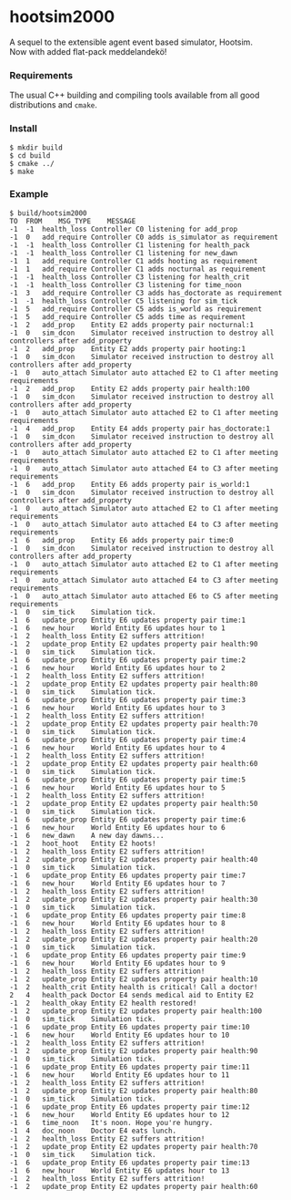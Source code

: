 hootsim2000
===========

A sequel to the extensible agent event based simulator, Hootsim.  
Now with added flat-pack meddelandekö!

### Requirements

The usual C++ building and compiling tools available from all good distributions and ```cmake```.

### Install

    $ mkdir build
    $ cd build
    $ cmake ../
    $ make

### Example

    $ build/hootsim2000
    TO	FROM	MSG_TYPE	MESSAGE
    -1	-1	health_loss	Controller C0 listening for add_prop
    -1	0	add_require	Controller C0 adds is_simulator as requirement
    -1	-1	health_loss	Controller C1 listening for health_pack
    -1	-1	health_loss	Controller C1 listening for new_dawn
    -1	1	add_require	Controller C1 adds hooting as requirement
    -1	1	add_require	Controller C1 adds nocturnal as requirement
    -1	-1	health_loss	Controller C3 listening for health_crit
    -1	-1	health_loss	Controller C3 listening for time_noon
    -1	3	add_require	Controller C3 adds has_doctorate as requirement
    -1	-1	health_loss	Controller C5 listening for sim_tick
    -1	5	add_require	Controller C5 adds is_world as requirement
    -1	5	add_require	Controller C5 adds time as requirement
    -1	2	add_prop	Entity E2 adds property pair nocturnal:1
    -1	0	sim_dcon	Simulator received instruction to destroy all controllers after add_property
    -1	2	add_prop	Entity E2 adds property pair hooting:1
    -1	0	sim_dcon	Simulator received instruction to destroy all controllers after add_property
    -1	0	auto_attach	Simulator auto attached E2 to C1 after meeting requirements
    -1	2	add_prop	Entity E2 adds property pair health:100
    -1	0	sim_dcon	Simulator received instruction to destroy all controllers after add_property
    -1	0	auto_attach	Simulator auto attached E2 to C1 after meeting requirements
    -1	4	add_prop	Entity E4 adds property pair has_doctorate:1
    -1	0	sim_dcon	Simulator received instruction to destroy all controllers after add_property
    -1	0	auto_attach	Simulator auto attached E2 to C1 after meeting requirements
    -1	0	auto_attach	Simulator auto attached E4 to C3 after meeting requirements
    -1	6	add_prop	Entity E6 adds property pair is_world:1
    -1	0	sim_dcon	Simulator received instruction to destroy all controllers after add_property
    -1	0	auto_attach	Simulator auto attached E2 to C1 after meeting requirements
    -1	0	auto_attach	Simulator auto attached E4 to C3 after meeting requirements
    -1	6	add_prop	Entity E6 adds property pair time:0
    -1	0	sim_dcon	Simulator received instruction to destroy all controllers after add_property
    -1	0	auto_attach	Simulator auto attached E2 to C1 after meeting requirements
    -1	0	auto_attach	Simulator auto attached E4 to C3 after meeting requirements
    -1	0	auto_attach	Simulator auto attached E6 to C5 after meeting requirements
    -1	0	sim_tick	Simulation tick.
    -1	6	update_prop	Entity E6 updates property pair time:1
    -1	6	new_hour	World Entity E6 updates hour to 1
    -1	2	health_loss	Entity E2 suffers attrition!
    -1	2	update_prop	Entity E2 updates property pair health:90
    -1	0	sim_tick	Simulation tick.
    -1	6	update_prop	Entity E6 updates property pair time:2
    -1	6	new_hour	World Entity E6 updates hour to 2
    -1	2	health_loss	Entity E2 suffers attrition!
    -1	2	update_prop	Entity E2 updates property pair health:80
    -1	0	sim_tick	Simulation tick.
    -1	6	update_prop	Entity E6 updates property pair time:3
    -1	6	new_hour	World Entity E6 updates hour to 3
    -1	2	health_loss	Entity E2 suffers attrition!
    -1	2	update_prop	Entity E2 updates property pair health:70
    -1	0	sim_tick	Simulation tick.
    -1	6	update_prop	Entity E6 updates property pair time:4
    -1	6	new_hour	World Entity E6 updates hour to 4
    -1	2	health_loss	Entity E2 suffers attrition!
    -1	2	update_prop	Entity E2 updates property pair health:60
    -1	0	sim_tick	Simulation tick.
    -1	6	update_prop	Entity E6 updates property pair time:5
    -1	6	new_hour	World Entity E6 updates hour to 5
    -1	2	health_loss	Entity E2 suffers attrition!
    -1	2	update_prop	Entity E2 updates property pair health:50
    -1	0	sim_tick	Simulation tick.
    -1	6	update_prop	Entity E6 updates property pair time:6
    -1	6	new_hour	World Entity E6 updates hour to 6
    -1	6	new_dawn	A new day dawns...
    -1	2	hoot_hoot	Entity E2 hoots!
    -1	2	health_loss	Entity E2 suffers attrition!
    -1	2	update_prop	Entity E2 updates property pair health:40
    -1	0	sim_tick	Simulation tick.
    -1	6	update_prop	Entity E6 updates property pair time:7
    -1	6	new_hour	World Entity E6 updates hour to 7
    -1	2	health_loss	Entity E2 suffers attrition!
    -1	2	update_prop	Entity E2 updates property pair health:30
    -1	0	sim_tick	Simulation tick.
    -1	6	update_prop	Entity E6 updates property pair time:8
    -1	6	new_hour	World Entity E6 updates hour to 8
    -1	2	health_loss	Entity E2 suffers attrition!
    -1	2	update_prop	Entity E2 updates property pair health:20
    -1	0	sim_tick	Simulation tick.
    -1	6	update_prop	Entity E6 updates property pair time:9
    -1	6	new_hour	World Entity E6 updates hour to 9
    -1	2	health_loss	Entity E2 suffers attrition!
    -1	2	update_prop	Entity E2 updates property pair health:10
    -1	2	health_crit	Entity health is critical! Call a doctor!
    2	4	health_pack	Doctor E4 sends medical aid to Entity E2
    -1	2	health_okay	Entity E2 health restored!
    -1	2	update_prop	Entity E2 updates property pair health:100
    -1	0	sim_tick	Simulation tick.
    -1	6	update_prop	Entity E6 updates property pair time:10
    -1	6	new_hour	World Entity E6 updates hour to 10
    -1	2	health_loss	Entity E2 suffers attrition!
    -1	2	update_prop	Entity E2 updates property pair health:90
    -1	0	sim_tick	Simulation tick.
    -1	6	update_prop	Entity E6 updates property pair time:11
    -1	6	new_hour	World Entity E6 updates hour to 11
    -1	2	health_loss	Entity E2 suffers attrition!
    -1	2	update_prop	Entity E2 updates property pair health:80
    -1	0	sim_tick	Simulation tick.
    -1	6	update_prop	Entity E6 updates property pair time:12
    -1	6	new_hour	World Entity E6 updates hour to 12
    -1	6	time_noon	It's noon. Hope you're hungry.
    -1	4	doc_noon	Doctor E4 eats lunch.
    -1	2	health_loss	Entity E2 suffers attrition!
    -1	2	update_prop	Entity E2 updates property pair health:70
    -1	0	sim_tick	Simulation tick.
    -1	6	update_prop	Entity E6 updates property pair time:13
    -1	6	new_hour	World Entity E6 updates hour to 13
    -1	2	health_loss	Entity E2 suffers attrition!
    -1	2	update_prop	Entity E2 updates property pair health:60

